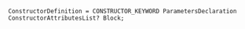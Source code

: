 <!-- This file is generated automatically by infrastructure scripts. Please don't edit by hand. -->

```{ .ebnf .slang-ebnf #ConstructorDefinition }
ConstructorDefinition = CONSTRUCTOR_KEYWORD ParametersDeclaration ConstructorAttributesList? Block;
```
